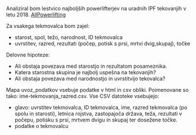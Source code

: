 Analiziral bom lestvico najboljših powerlifterjev na uradnih IPF tekovanjih v letu 2018.
[AllPowerlifting](http://en.allpowerlifting.com/results/)

Za vsakega tekmovalca bom zajel:
* starost, spol, težo, narodnost, ID tekmovalca
* uvrstitev, razred, rezultati (počep, potisk s prsi, mrtvi dvig,skupaj), točke 

Delovne hipoteze:
* Ali obstaja povezava med starostjo in rezultatom posameznika.
* Katera starostna skupina je najbolj uspešna na tekovanjih?
* Ali obstaja povezava med narodnostjo in uvrstitvijo tekovalca?

Mapa uvoz_podatkov vsebuje podatke v html in csv obliki. Poimenovane so tako: ime-tekmovanja_razred.csv. Vse CSV datoteke vsebujejo:
* glavo: uvrstitev tekmovalca, ID tekmovalca, ime, razred tekmovalca (po spolu in starosti), letnica rojstva, zastopajoča država, teža, rezultati v počepu, potisku s prsi, mrtvem dvigu in skupaj ter dosežene točke.
* podatke o tekmovalcu
